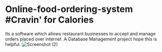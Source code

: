 # Online-food-ordering-system #Cravin' for Calories
Its a software which allows restaurant businesses to accept and manage orders placed over internet .A Database Management project hope this is helpful.
![Screenshot (2)](https://user-images.githubusercontent.com/53393606/86209805-f8148300-bb90-11ea-9115-b2fe0cbccb00.png)

